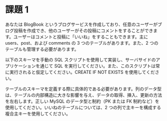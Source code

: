 # 課題 1

あなたは BlogBook というブログサービスを作成しており、任意のユーザーがブログ投稿を作成でき、他のユーザーがその投稿にコメントをすることができます。ユーザーはコメントと投稿に「いいね」をすることもできます。主に users、post、および comments の 3 つのテーブルがあります。また、2 つのテーブルも管理する必要があります。

以下のスキーマを手動の SQL スクリプトを使用して実装し、サーバサイドのアプリケーションを通じて SQL を実行してください。また、このスクリプトは常に実行されると仮定してください。CREATE IF NOT EXISTS を使用してください。

テーブルのスキーマを定義する際に具体的である必要があります。列のデータ型は、テーブルの内部構造に大きな影響を与え、データの取得、挿入、更新の方法を左右します。正しい MySQL のデータ型と制約（PK または FK 制約など）を使用してください。いいねのテーブルについては、2 つの列で主キーを構成する複合主キーを使用してください。

